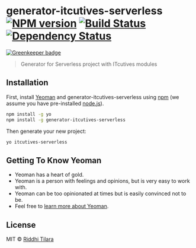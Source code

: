 # generator-itcutives-serverless [![NPM version][npm-image]][npm-url] [![Build Status][travis-image]][travis-url] [![Dependency Status][daviddm-image]][daviddm-url]

[![Greenkeeper badge](https://badges.greenkeeper.io/ITcutives/generator-itcutives-serverless.svg)](https://greenkeeper.io/)

> Generator for Serverless project with ITcutives modules

## Installation

First, install [Yeoman](http://yeoman.io) and generator-itcutives-serverless using [npm](https://www.npmjs.com/) (we assume you have pre-installed [node.js](https://nodejs.org/)).

```bash
npm install -g yo
npm install -g generator-itcutives-serverless
```

Then generate your new project:

```bash
yo itcutives-serverless
```

## Getting To Know Yeoman

 * Yeoman has a heart of gold.
 * Yeoman is a person with feelings and opinions, but is very easy to work with.
 * Yeoman can be too opinionated at times but is easily convinced not to be.
 * Feel free to [learn more about Yeoman](http://yeoman.io/).

## License

MIT © [Riddhi Tilara](http://itcutives.com)


[npm-image]: https://badge.fury.io/js/generator-itcutives-serverless.svg
[npm-url]: https://npmjs.org/package/generator-itcutives-serverless
[travis-image]: https://travis-ci.org/ITcutives/generator-itcutives-serverless.svg?branch=master
[travis-url]: https://travis-ci.org/ITcutives/generator-itcutives-serverless
[daviddm-image]: https://david-dm.org/ITcutives/generator-itcutives-serverless.svg?theme=shields.io
[daviddm-url]: https://david-dm.org/ITcutives/generator-itcutives-serverless
